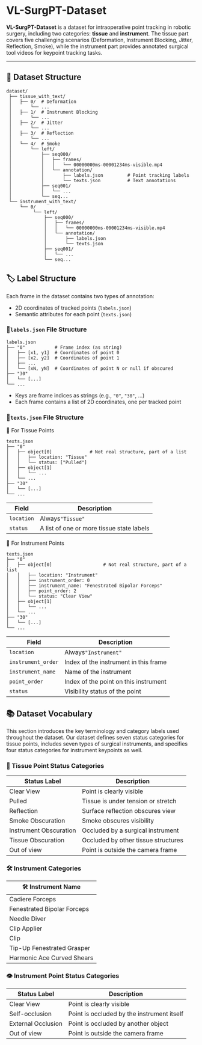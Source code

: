 # VL-SurgPT-Dataset

**VL-SurgPT-Dataset** is a dataset for intraoperative point tracking in robotic surgery, including two categories: **tissue** and **instrument**. The tissue part covers five challenging scenarios (Deformation, Instrument Blocking, Jitter, Reflection, Smoke), while the instrument part provides annotated surgical tool videos for keypoint tracking tasks.

---

## 📂 Dataset Structure

```
dataset/
 ├── tissue_with_text/
 │   ├── 0/  # Deformation
 │       └── ...
 │   ├── 1/  # Instrument Blocking
 │       └── ...
 │   ├── 2/  # Jitter
 │       └── ...
 │   ├── 3/  # Reflection
 │       └── ...
 │   └── 4/  # Smoke
 │       └── left/
 │           ├── seq000/
 │           │   ├── frames/
 │           │   │   └── 00000000ms-00001234ms-visible.mp4
 │           │   └── annotation/
 │           │       ├── labels.json         # Point tracking labels
 │           │       └── texts.json          # Text annotations
 │           ├── seq001/
 │           │   └── ...
 │           └── seq...
 └── instrument_with_text/
     └── 0/
          └── left/
              ├── seq000/
              │   ├── frames/
              │   │   └── 00000000ms-00001234ms-visible.mp4
              │   └── annotation/
              │       ├── labels.json
              │       └── texts.json
              ├── seq001/
              │   └── ...
              └── seq...
```

## 🏷️ Label Structure

Each frame in the dataset contains two types of annotation:

- 2D coordinates of tracked points (`labels.json`)
- Semantic attributes for each point (`texts.json`)

### 📁`labels.json` File Structure

```
labels.json
├── "0"           # Frame index (as string)
│   ├── [x1, y1]  # Coordinates of point 0
│   ├── [x2, y2]  # Coordinates of point 1
│   ├── ...
│   └── [xN, yN]  # Coordinates of point N or null if obscured
├── "30"
│   └── [...]
└── ...
```

* Keys are frame indices as strings (e.g., `"0"`, `"30"`, …)
* Each frame contains a list of 2D coordinates, one per tracked point

### 📁`texts.json` File Structure

🔹 For Tissue Points

```
texts.json
├── "0"
│   ├── object[0]              # Not real structure, part of a list
│   │   ├── location: "Tissue"
│   │   └── status: ["Pulled"]
│   ├── object[1]
│   │   └── ...
│   └── ...
├── "30"
│   └── [...]
└── ...
```

| Field          | Description                               |
| ---------------- | ------------------------------------------- |
| `location` | Always`"Tissue"`                      |
| `status`   | A list of one or more tissue state labels |

🔹 For Instrument Points

```
texts.json
├── "0"
│   ├── object[0]                   # Not real structure, part of a list
│   │   ├── location: "Instrument"
│   │   ├── instrument_order: 0
│   │   ├── instrument_name: "Fenestrated Bipolar Forceps"
│   │   ├── point_order: 2
│   │   └── status: "Clear View"
│   ├── object[1]
│   │   └── ...
│   └── ...
├── "30"
│   └── [...]
└── ...
```

| Field                  | Description                           |
| ------------------------ | --------------------------------------- |
| `location`         | Always`"Instrument"`              |
| `instrument_order` | Index of the instrument in this frame |
| `instrument_name`  | Name of the instrument                |
| `point_order`      | Index of the point on this instrument |
| `status`           | Visibility status of the point        |

## 📚 Dataset Vocabulary

This section introduces the key terminology and category labels used throughout the dataset. Our dataset defines seven status categories for tissue points, includes seven types of surgical instruments, and specifies four status categories for instrument keypoints as well.

### 🧬 Tissue Point Status Categories

| Status Label           | Description                         |
| ------------------------ | ------------------------------------- |
| Clear View             | Point is clearly visible            |
| Pulled                 | Tissue is under tension or stretch  |
| Reflection             | Surface reflection obscures view    |
| Smoke Obscuration      | Smoke obscures visibility           |
| Instrument Obscuration | Occluded by a surgical instrument   |
| Tissue Obscuration     | Occluded by other tissue structures |
| Out of view            | Point is outside the camera frame   |

### 🛠️ Instrument Categories

| 🛠️ Instrument Name        |
| ----------------------------- |
| Cadiere Forceps             |
| Fenestrated Bipolar Forceps |
| Needle Diver                |
| Clip Applier                |
| Clip                        |
| Tip-Up Fenestrated Grasper  |
| Harmonic Ace Curved Shears  |

### 👁️ Instrument Point Status Categories

| Status Label      | Description                                                              |
| ------------------- | -------------------------------------------------------------------------- |
| Clear View        | Point is clearly visible                                                 |
| Self-occlusion    | Point is occluded by the instrument itself                               |
| External Occlusion | Point is occluded by another object                          |
| Out of view       | Point is outside the camera frame                                        |


